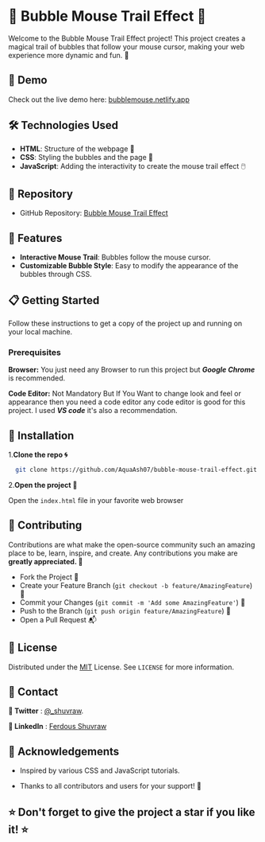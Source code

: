 
# 🫧 Bubble Mouse Trail Effect 🫧

Welcome to the Bubble Mouse Trail Effect project! This project creates a magical trail of bubbles that follow your mouse cursor, making your web experience more dynamic and fun. 🎉


## 🚀 Demo

Check out the live demo here: [bubblemouse.netlify.app](https://bubblemouse.netlify.app)


## 🛠️ Technologies Used

- **HTML**: Structure of the webpage 📄
- **CSS**: Styling the bubbles and the page 🎨
- **JavaScript**: Adding the interactivity to create the mouse trail effect 🖱️

## 📂 Repository

- GitHub Repository: [Bubble Mouse Trail Effect](https://github.com/AquaAsh07/bubble-mouse-trail-effect)


## 📜 Features

- **Interactive Mouse Trail**: Bubbles follow the mouse cursor.
- **Customizable Bubble Style**: Easy to modify the appearance of the bubbles through CSS.


## 📋 Getting Started

Follow these instructions to get a copy of the project up and running on your local machine.

### Prerequisites

**Browser:** You just need any Browser to run this project but ***Google Chrome*** is recommended.

**Code Editor:** Not Mandatory But If You Want to change look and feel or appearance then you need a code editor any code editor is good for this project. I used ***VS code*** it's also a recommendation.

## 🤖 Installation

1.**Clone the repo 🌀**

```sh
  git clone https://github.com/AquaAsh07/bubble-mouse-trail-effect.git
```

2.**Open the project 🚀**

Open the `index.html` file in your favorite web browser
## 🤝 Contributing

Contributions are what make the open-source community such an amazing place to be, learn, inspire, and create. Any contributions you make are **greatly appreciated. 💖**

- Fork the Project 🍴
- Create your Feature Branch (`git checkout -b feature/AmazingFeature`) 🌟
- Commit your Changes (`git commit -m 'Add some AmazingFeature'`) 📝
- Push to the Branch (`git push origin feature/AmazingFeature`) 🚀
- Open a Pull Request 📬


## 📝 License

Distributed under the [MIT](https://choosealicense.com/licenses/mit/) License. See `LICENSE` for more information.


## 📧 Contact
 **🐧 Twitter** : [@_shuvraw](https://x.com/_shuvraw).

 **💼 LinkedIn** : [Ferdous Shuvraw](https://www.linkedin.com/in/ferdous-shuvraw-25795930b/)


## 🙏 Acknowledgements

- Inspired by various CSS and JavaScript tutorials.

- Thanks to all contributors and users for your support! 🌟

## ⭐️ Don't forget to give the project a star if you like it! ⭐️

